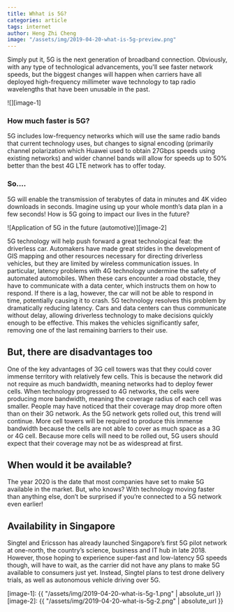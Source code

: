 ```yaml
---
title: Whhat is 5G?
categories: article
tags: internet
author: Heng Zhi Cheng
image: "/assets/img/2019-04-20-what-is-5g-preview.png"
---
```


Simply put it, 5G is the next generation of broadband connection. Obviously, with any type of technological advancements, you'll see faster network speeds, but the biggest changes will happen when carriers have all deployed high-frequency millimeter wave technology to tap radio wavelengths that have been unusable in the past.

![][image-1]

### How much faster is 5G?
5G includes low-frequency networks which will use the same radio bands that current technology uses, but changes to signal encoding (primarily channel polarization which Huawei used to obtain 27Gbps speeds using existing networks) and wider channel bands will allow for speeds up to 50% better than the best 4G LTE network has to offer today.


### So….
5G will enable the transmission of terabytes of data in minutes and 4K video downloads in seconds. Imagine using up your whole month’s data plan in a few seconds! How is 5G going to impact our lives in the future?

![Application of 5G in the future (automotive)][image-2]
  

5G technology will help push forward a great technological feat: the driverless car. Automakers have made great strides in the development of GIS mapping and other resources necessary for directing driverless vehicles, but they are limited by wireless communication issues. In particular, latency problems with 4G technology undermine the safety of automated automobiles. When these cars encounter a road obstacle, they have to communicate with a data center, which instructs them on how to respond. If there is a lag, however, the car will not be able to respond in time, potentially causing it to crash. 5G technology resolves this problem by dramatically reducing latency. Cars and data centers can thus communicate without delay, allowing driverless technology to make decisions quickly enough to be effective. This makes the vehicles significantly safer, removing one of the last remaining barriers to their use.

## But, there are disadvantages too
One of the key advantages of 3G cell towers was that they could cover immense territory with relatively few cells. This is because the network did not require as much bandwidth, meaning networks had to deploy fewer cells. When technology progressed to 4G networks, the cells were producing more bandwidth, meaning the coverage radius of each cell was smaller. People may have noticed that their coverage may drop more often than on their 3G network. As the 5G network gets rolled out, this trend will continue. More cell towers will be required to produce this immense bandwidth because the cells are not able to cover as much space as a 3G or 4G cell. Because more cells will need to be rolled out, 5G users should expect that their coverage may not be as widespread at first.

## When would it be available?
The year 2020 is the date that most companies have set to make 5G available in the market. But, who knows?  With technology moving faster than anything else, don’t be surprised if you’re connected to a 5G network even earlier! 

## Availability in Singapore
Singtel and Ericsson has already launched Singapore’s first 5G pilot network at one-north, the country’s science, business and IT hub in late 2018. However, those hoping to experience super-fast and low-latency 5G speeds though, will have to wait, as the carrier did not have any plans to make 5G available to consumers just yet. Instead, Singtel plans to test drone delivery trials, as well as autonomous vehicle driving over 5G.


[image-1]: {{ "/assets/img/2019-04-20-what-is-5g-1.png" | absolute_url }}
[image-2]: {{ "/assets/img/2019-04-20-what-is-5g-2.png" | absolute_url }}
